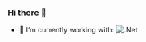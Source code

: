 ### Hi there 👋


- 🔭 I’m currently working with:
  ![.Net](https://img.shields.io/badge/.NET-5C2D91?style=for-the-badge&logo=.net&logoColor=white)

<!--
**michifueby/michifueby** is a ✨ _special_ ✨ repository because its `README.md` (this file) appears on your GitHub profile.

Here are some ideas to get you started:

- 🔭 I’m currently working with ...
- 🌱 I’m currently learning ...
- 👯 I’m looking to collaborate on ...
- 🤔 I’m looking for help with ...
- 💬 Ask me about ...
- 📫 How to reach me: ...
- 😄 Pronouns: ...
- ⚡ Fun fact: ...
-->
